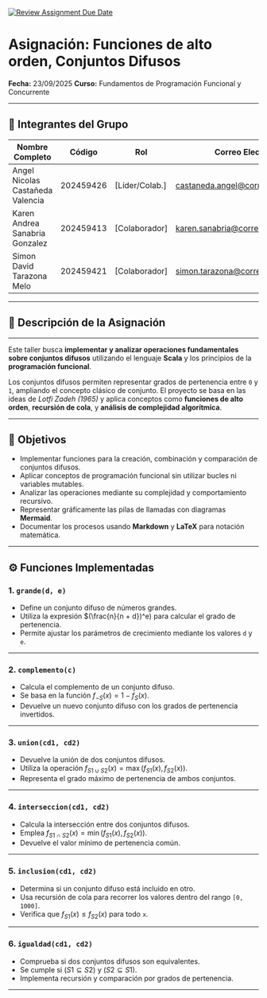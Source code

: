 [![Review Assignment Due Date](https://classroom.github.com/assets/deadline-readme-button-22041afd0340ce965d47ae6ef1cefeee28c7c493a6346c4f15d667ab976d596c.svg)](https://classroom.github.com/a/lEw1Qm1j)
# Asignación: Funciones de alto orden, Conjuntos Difusos

**Fecha:** 23/09/2025
**Curso:** Fundamentos de Programación Funcional y Concurrente

---

## 👥 Integrantes del Grupo

| Nombre Completo | Código | Rol            | Correo Electrónico        |
| --------------- | ------ | -------------- | ------------------------- |
| Angel Nicolas Castañeda Valencia  | 202459426 | [Líder/Colab.] | castaneda.angel@correounivalle.edu.co |
| Karen Andrea Sanabria Gonzalez  | 202459413 | [Colaborador]  | karen.sanabria@correounivalle.edu.co |
| Simon David Tarazona Melo  | 202459421| [Colaborador]  | simon.tarazona@correounivalle.edu.co |

---

## 📌 Descripción de la Asignación
---
Este taller busca **implementar y analizar operaciones fundamentales sobre conjuntos difusos** utilizando el lenguaje **Scala** y los principios de la **programación funcional**.

Los conjuntos difusos permiten representar grados de pertenencia entre `0` y `1`, ampliando el concepto clásico de conjunto.
El proyecto se basa en las ideas de *Lotfi Zadeh (1965)* y aplica conceptos como **funciones de alto orden**, **recursión de cola**, y **análisis de complejidad algorítmica**.

---

## 🎯 Objetivos

* Implementar funciones para la creación, combinación y comparación de conjuntos difusos.
* Aplicar conceptos de programación funcional sin utilizar bucles ni variables mutables.
* Analizar las operaciones mediante su complejidad y comportamiento recursivo.
* Representar gráficamente las pilas de llamadas con diagramas **Mermaid**.
* Documentar los procesos usando **Markdown** y **LaTeX** para notación matemática.

---

## ⚙️ Funciones Implementadas

### 1. `grande(d, e)`

* Define un conjunto difuso de números grandes.
* Utiliza la expresión $(\frac{n}{n + d})^e) para calcular el grado de pertenencia.
* Permite ajustar los parámetros de crecimiento mediante los valores `d` y `e`.

---

### 2. `complemento(c)`

* Calcula el complemento de un conjunto difuso.
* Se basa en la función $f_{\neg S}(x) = 1 - f_S(x)$.
* Devuelve un nuevo conjunto difuso con los grados de pertenencia invertidos.

---

### 3. `union(cd1, cd2)`

* Devuelve la unión de dos conjuntos difusos.
* Utiliza la operación $f_{S1 \cup S2}(x) = \max(f_{S1}(x), f_{S2}(x))$.
* Representa el grado máximo de pertenencia de ambos conjuntos.

---

### 4. `interseccion(cd1, cd2)`

* Calcula la intersección entre dos conjuntos difusos.
* Emplea $f_{S1 \cap S2}(x) = \min(f_{S1}(x), f_{S2}(x))$.
* Devuelve el valor mínimo de pertenencia común.

---

### 5. `inclusion(cd1, cd2)`

* Determina si un conjunto difuso está incluido en otro.
* Usa recursión de cola para recorrer los valores dentro del rango `[0, 1000]`.
* Verifica que $f_{S1}(x) \le f_{S2}(x)$ para todo `x`.

---

### 6. `igualdad(cd1, cd2)`

* Comprueba si dos conjuntos difusos son equivalentes.
* Se cumple si $( S1 \subseteq S2 )$ y $( S2 \subseteq S1 )$.
* Implementa recursión y comparación por grados de pertenencia.

---
